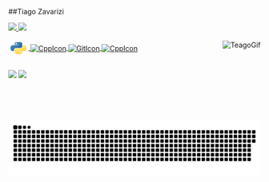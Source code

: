 ##Tiago Zavarizi
<div>
  <a href="https://github.com/teagoz">
  <img height="160em" src="https://github-readme-stats.vercel.app/api?username=teagoz&show_icons=true&theme=nightowl&include_all_commits=true&count_private=true"/>
  <img height="160em" src="https://github-readme-stats.vercel.app/api/top-langs/?username=teagoz&layout=compact&langs_count=16&theme=nightowl"/>
</div>  
<div style="display: inline_block"><br>
  <img align="center" alt="PythonIcon" height="30" width="40" src="https://raw.githubusercontent.com/devicons/devicon/master/icons/python/python-original.svg">
  <img align="center" alt="CppIcon" height="30" width="40" src="https://cdn.jsdelivr.net/gh/devicons/devicon/icons/cplusplus/cplusplus-original.svg">
  <img align="center" alt="GitIcon" height="30" width="40" src="https://cdn.jsdelivr.net/gh/devicons/devicon/icons/git/git-original.svg">
  <img align="center" alt="CppIcon" height="30" width="40" src= "https://cdn.jsdelivr.net/gh/devicons/devicon/icons/linux/linux-original.svg">
  <img align="right" alt="TeagoGif" height="160" src="https://cdn.discordapp.com/attachments/697952492004180052/900808456297119774/giftii.gif">
</div>

  ##

<div> 
  <a href = "mailto: tifczavarizi@gmail.com"><img src="https://img.shields.io/badge/-Gmail-%23333?style=for-the-badge&logo=gmail&logoColor=white" target="_blank"></a>
  <a href="https://www.linkedin.com/in/tiago-zavarizi-a72b56183/" target="_blank"><img src="https://img.shields.io/badge/-LinkedIn-%230077B5?style=for-the-badge&logo=linkedin&logoColor=white" target="_blank"></a> 
  
##
  
![Snake animation](https://github.com/teagoz/teagoz/blob/output/github-contribution-grid-snake.svg)

</div>
